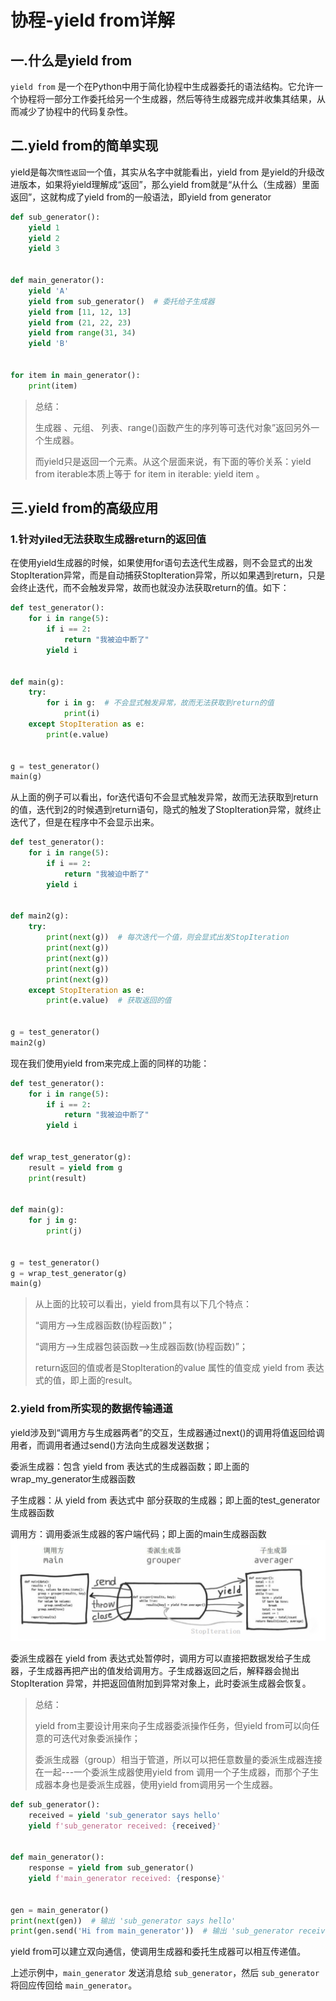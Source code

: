 # 协程-yield from详解

## 一.什么是yield from

`yield from` 是一个在Python中用于简化协程中生成器委托的语法结构。它允许一个协程将一部分工作委托给另一个生成器，然后等待生成器完成并收集其结果，从而减少了协程中的代码复杂性。

## 二.yield from的简单实现

yield是每次`惰性返回`一个值，其实从名字中就能看出，yield from 是yield的升级改进版本，如果将yield理解成“返回”，那么yield from就是“从什么（生成器）里面返回”，这就构成了yield from的一般语法，即yield from generator

```python
def sub_generator():
    yield 1
    yield 2
    yield 3


def main_generator():
    yield 'A'
    yield from sub_generator()  # 委托给子生成器
    yield from [11, 12, 13]
    yield from (21, 22, 23)
    yield from range(31, 34)
    yield 'B'


for item in main_generator():
    print(item)
```

> 总结：
>
> 生成器 、元组、 列表、range()函数产生的序列等可迭代对象”返回另外一个生成器。
>
> 而yield只是返回一个元素。从这个层面来说，有下面的等价关系：yield from iterable本质上等于 for item in iterable: yield item 。

## 三.yield from的高级应用

### 1.针对yiled无法获取生成器return的返回值

在使用yield生成器的时候，如果使用for语句去迭代生成器，则不会显式的出发StopIteration异常，而是自动捕获StopIteration异常，所以如果遇到return，只是会终止迭代，而不会触发异常，故而也就没办法获取return的值。如下：

```python
def test_generator():
    for i in range(5):
        if i == 2:
            return "我被迫中断了"
        yield i


def main(g):
    try:
        for i in g:  # 不会显式触发异常，故而无法获取到return的值
            print(i)
    except StopIteration as e:
        print(e.value)


g = test_generator()
main(g)
```

从上面的例子可以看出，for迭代语句不会显式触发异常，故而无法获取到return的值，迭代到2的时候遇到return语句，隐式的触发了StopIteration异常，就终止迭代了，但是在程序中不会显示出来。

```python
def test_generator():
    for i in range(5):
        if i == 2:
            return "我被迫中断了"
        yield i

        
def main2(g):
    try:
        print(next(g))  # 每次迭代一个值，则会显式出发StopIteration
        print(next(g))
        print(next(g))
        print(next(g))
        print(next(g))
    except StopIteration as e:
        print(e.value)  # 获取返回的值

        
g = test_generator()
main2(g)
```

现在我们使用yield from来完成上面的同样的功能：

```python
def test_generator():
    for i in range(5):
        if i == 2:
            return "我被迫中断了"
        yield i


def wrap_test_generator(g):
    result = yield from g
    print(result)


def main(g):
    for j in g:
        print(j)


g = test_generator()
g = wrap_test_generator(g)
main(g)
```

> 从上面的比较可以看出，yield from具有以下几个特点：
>
> “调用方——>生成器函数(协程函数)”；
>
> “调用方——>生成器包装函数——>生成器函数(协程函数)”；
>
> return返回的值或者是StopIteration的value 属性的值变成 yield from 表达式的值，即上面的result。

### 2.yield from所实现的数据传输通道

yield涉及到“调用方与生成器两者”的交互，生成器通过next()的调用将值返回给调用者，而调用者通过send()方法向生成器发送数据；

委派生成器：包含 yield from  表达式的生成器函数；即上面的wrap_my_generator生成器函数

子生成器：从 yield from 表达式中 部分获取的生成器；即上面的test_generator生成器函数

调用方：调用委派生成器的客户端代码；即上面的main生成器函数
![img](./img/yield数据管道传输.png)





委派生成器在 yield from 表达式处暂停时，调用方可以直接把数据发给子生成器，子生成器再把产出的值发给调用方。子生成器返回之后，解释器会抛出StopIteration 异常，并把返回值附加到异常对象上，此时委派生成器会恢复。

> 总结：
>
> yield from主要设计用来向子生成器委派操作任务，但yield from可以向任意的可迭代对象委派操作；
>
> 委派生成器（group）相当于管道，所以可以把任意数量的委派生成器连接在一起---一个委派生成器使用yield from 调用一个子生成器，而那个子生成器本身也是委派生成器，使用yield from调用另一个生成器。

```python
def sub_generator():
    received = yield 'sub_generator says hello'
    yield f'sub_generator received: {received}'


def main_generator():
    response = yield from sub_generator()
    yield f'main_generator received: {response}'


gen = main_generator()
print(next(gen))  # 输出 'sub_generator says hello'
print(gen.send('Hi from main_generator'))  # 输出 'sub_generator received: Hi from main_generator'
```

yield from可以建立双向通信，使调用生成器和委托生成器可以相互传递值。

上述示例中，`main_generator` 发送消息给 `sub_generator`，然后 `sub_generator` 将回应传回给 `main_generator`。

